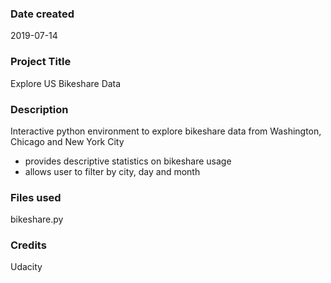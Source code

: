 ### Date created
2019-07-14

### Project Title
Explore US Bikeshare Data

### Description
Interactive python environment to explore bikeshare data from Washington, Chicago and New York City

* provides descriptive statistics on bikeshare usage
* allows user to filter by city, day and month

### Files used
bikeshare.py

### Credits
Udacity
